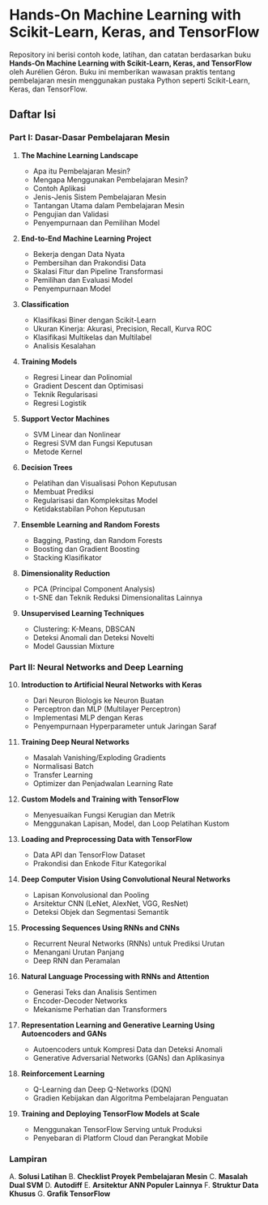 # Hands-On Machine Learning with Scikit-Learn, Keras, and TensorFlow

Repository ini berisi contoh kode, latihan, dan catatan berdasarkan buku **Hands-On Machine Learning with Scikit-Learn, Keras, and TensorFlow** oleh Aurélien Géron. Buku ini memberikan wawasan praktis tentang pembelajaran mesin menggunakan pustaka Python seperti Scikit-Learn, Keras, dan TensorFlow.

## Daftar Isi

### Part I: Dasar-Dasar Pembelajaran Mesin
1. **The Machine Learning Landscape**
   - Apa itu Pembelajaran Mesin?
   - Mengapa Menggunakan Pembelajaran Mesin?
   - Contoh Aplikasi
   - Jenis-Jenis Sistem Pembelajaran Mesin
   - Tantangan Utama dalam Pembelajaran Mesin
   - Pengujian dan Validasi
   - Penyempurnaan dan Pemilihan Model

2. **End-to-End Machine Learning Project**
   - Bekerja dengan Data Nyata
   - Pembersihan dan Prakondisi Data
   - Skalasi Fitur dan Pipeline Transformasi
   - Pemilihan dan Evaluasi Model
   - Penyempurnaan Model

3. **Classification**
   - Klasifikasi Biner dengan Scikit-Learn
   - Ukuran Kinerja: Akurasi, Precision, Recall, Kurva ROC
   - Klasifikasi Multikelas dan Multilabel
   - Analisis Kesalahan

4. **Training Models**
   - Regresi Linear dan Polinomial
   - Gradient Descent dan Optimisasi
   - Teknik Regularisasi
   - Regresi Logistik

5. **Support Vector Machines**
   - SVM Linear dan Nonlinear
   - Regresi SVM dan Fungsi Keputusan
   - Metode Kernel

6. **Decision Trees**
   - Pelatihan dan Visualisasi Pohon Keputusan
   - Membuat Prediksi
   - Regularisasi dan Kompleksitas Model
   - Ketidakstabilan Pohon Keputusan

7. **Ensemble Learning and Random Forests**
   - Bagging, Pasting, dan Random Forests
   - Boosting dan Gradient Boosting
   - Stacking Klasifikator

8. **Dimensionality Reduction**
   - PCA (Principal Component Analysis)
   - t-SNE dan Teknik Reduksi Dimensionalitas Lainnya

9. **Unsupervised Learning Techniques**
   - Clustering: K-Means, DBSCAN
   - Deteksi Anomali dan Deteksi Novelti
   - Model Gaussian Mixture

### Part II: Neural Networks and Deep Learning
10. **Introduction to Artificial Neural Networks with Keras**
    - Dari Neuron Biologis ke Neuron Buatan
    - Perceptron dan MLP (Multilayer Perceptron)
    - Implementasi MLP dengan Keras
    - Penyempurnaan Hyperparameter untuk Jaringan Saraf

11. **Training Deep Neural Networks**
    - Masalah Vanishing/Exploding Gradients
    - Normalisasi Batch
    - Transfer Learning
    - Optimizer dan Penjadwalan Learning Rate

12. **Custom Models and Training with TensorFlow**
    - Menyesuaikan Fungsi Kerugian dan Metrik
    - Menggunakan Lapisan, Model, dan Loop Pelatihan Kustom

13. **Loading and Preprocessing Data with TensorFlow**
    - Data API dan TensorFlow Dataset
    - Prakondisi dan Enkode Fitur Kategorikal

14. **Deep Computer Vision Using Convolutional Neural Networks**
    - Lapisan Konvolusional dan Pooling
    - Arsitektur CNN (LeNet, AlexNet, VGG, ResNet)
    - Deteksi Objek dan Segmentasi Semantik

15. **Processing Sequences Using RNNs and CNNs**
    - Recurrent Neural Networks (RNNs) untuk Prediksi Urutan
    - Menangani Urutan Panjang
    - Deep RNN dan Peramalan

16. **Natural Language Processing with RNNs and Attention**
    - Generasi Teks dan Analisis Sentimen
    - Encoder-Decoder Networks
    - Mekanisme Perhatian dan Transformers

17. **Representation Learning and Generative Learning Using Autoencoders and GANs**
    - Autoencoders untuk Kompresi Data dan Deteksi Anomali
    - Generative Adversarial Networks (GANs) dan Aplikasinya

18. **Reinforcement Learning**
    - Q-Learning dan Deep Q-Networks (DQN)
    - Gradien Kebijakan dan Algoritma Pembelajaran Penguatan

19. **Training and Deploying TensorFlow Models at Scale**
    - Menggunakan TensorFlow Serving untuk Produksi
    - Penyebaran di Platform Cloud dan Perangkat Mobile

### Lampiran
A. **Solusi Latihan**
B. **Checklist Proyek Pembelajaran Mesin**
C. **Masalah Dual SVM**
D. **Autodiff**
E. **Arsitektur ANN Populer Lainnya**
F. **Struktur Data Khusus**
G. **Grafik TensorFlow**

